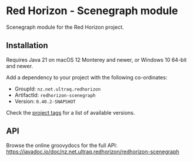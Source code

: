 
Red Horizon - Scenegraph module
===============================

Scenegraph module for the Red Horizon project.


Installation
------------

Requires Java 21 on macOS 12 Monterey and newer, or Windows 10 64-bit and newer.

Add a dependency to your project with the following co-ordinates:

- GroupId: `nz.net.ultraq.redhorizon`
- ArtifactId: `redhorizon-scenegraph`
- Version: `0.40.2-SNAPSHOT`

Check the [project tags](https://github.com/ultraq/redhorizon/tags) for a list
of available versions.


API
---

Browse the online groovydocs for the full API:
https://javadoc.io/doc/nz.net.ultraq.redhorizon/redhorizon-scenegraph
